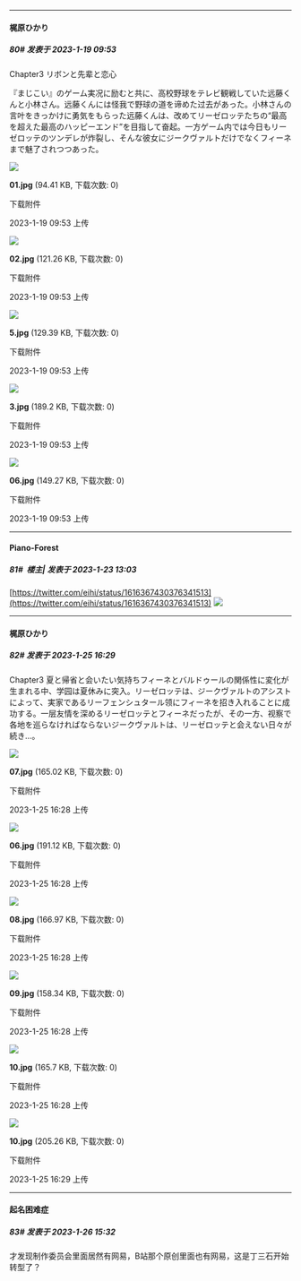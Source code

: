 

*****

####  梶原ひかり  
##### 80#       发表于 2023-1-19 09:53

Chapter3 リボンと先辈と恋心

『まじこい』のゲーム実况に励むと共に、高校野球をテレビ観戦していた远藤くんと小林さん。远藤くんには怪我で野球の道を谛めた过去があった。小林さんの言叶をきっかけに勇気をもらった远藤くんは、改めてリーゼロッテたちの“最高を超えた最高のハッピーエンド”を目指して奋起。一方ゲーム内では今日もリーゼロッテのツンデレが炸裂し、そんな彼女にジークヴァルトだけでなくフィーネまで魅了されつつあった。

<img src="https://img.saraba1st.com/forum/202301/19/095342kgccg0ranacz2et7.jpg" referrerpolicy="no-referrer">

<strong>01.jpg</strong> (94.41 KB, 下载次数: 0)

下载附件

2023-1-19 09:53 上传

<img src="https://img.saraba1st.com/forum/202301/19/095343ok9amma198ykds69.jpg" referrerpolicy="no-referrer">

<strong>02.jpg</strong> (121.26 KB, 下载次数: 0)

下载附件

2023-1-19 09:53 上传

<img src="https://img.saraba1st.com/forum/202301/19/095343qz7omwefwzb7w850.jpg" referrerpolicy="no-referrer">

<strong>5.jpg</strong> (129.39 KB, 下载次数: 0)

下载附件

2023-1-19 09:53 上传

<img src="https://img.saraba1st.com/forum/202301/19/095343hfzwq46iv2v66w2h.jpg" referrerpolicy="no-referrer">

<strong>3.jpg</strong> (189.2 KB, 下载次数: 0)

下载附件

2023-1-19 09:53 上传

<img src="https://img.saraba1st.com/forum/202301/19/095344vhiyljlfqe32ld7q.jpg" referrerpolicy="no-referrer">

<strong>06.jpg</strong> (149.27 KB, 下载次数: 0)

下载附件

2023-1-19 09:53 上传



*****

####  Piano-Forest  
##### 81#         楼主| 发表于 2023-1-23 13:03

[https://twitter.com/eihi/status/1616367430376341513](https://twitter.com/eihi/status/1616367430376341513)
<img src="https://p.sda1.dev/9/0014ef90d9f9c20cca00ce2efbc0d981/20230123_130234.jpg" referrerpolicy="no-referrer">



*****

####  梶原ひかり  
##### 82#       发表于 2023-1-25 16:29

Chapter3 夏と帰省と会いたい気持ちフィーネとバルドゥールの関係性に変化が生まれる中、学园は夏休みに突入。リーゼロッテは、ジークヴァルトのアシストによって、実家であるリーフェンシュタール领にフィーネを招き入れることに成功する。一层友情を深めるリーゼロッテとフィーネだったが、その一方、视察で各地を巡らなければならないジークヴァルトは、リーゼロッテと会えない日々が続き...。

<img src="https://img.saraba1st.com/forum/202301/25/162843o0cpjcs8j7io8t7s.jpg" referrerpolicy="no-referrer">

<strong>07.jpg</strong> (165.02 KB, 下载次数: 0)

下载附件

2023-1-25 16:28 上传

<img src="https://img.saraba1st.com/forum/202301/25/162843wz81awgh8iuimemu.jpg" referrerpolicy="no-referrer">

<strong>06.jpg</strong> (191.12 KB, 下载次数: 0)

下载附件

2023-1-25 16:28 上传

<img src="https://img.saraba1st.com/forum/202301/25/162843jqktomsq6qy48cec.jpg" referrerpolicy="no-referrer">

<strong>08.jpg</strong> (166.97 KB, 下载次数: 0)

下载附件

2023-1-25 16:28 上传

<img src="https://img.saraba1st.com/forum/202301/25/162844igofodqzfwdv3wog.jpg" referrerpolicy="no-referrer">

<strong>09.jpg</strong> (158.34 KB, 下载次数: 0)

下载附件

2023-1-25 16:28 上传

<img src="https://img.saraba1st.com/forum/202301/25/162844yt36toheat6uz12f.jpg" referrerpolicy="no-referrer">

<strong>10.jpg</strong> (165.7 KB, 下载次数: 0)

下载附件

2023-1-25 16:28 上传

<img src="https://img.saraba1st.com/forum/202301/25/162902vazu1a7gjbg74j4k.jpg" referrerpolicy="no-referrer">

<strong>10.jpg</strong> (205.26 KB, 下载次数: 0)

下载附件

2023-1-25 16:29 上传



*****

####  起名困难症  
##### 83#       发表于 2023-1-26 15:32

才发现制作委员会里面居然有网易，B站那个原创里面也有网易，这是丁三石开始转型了？


